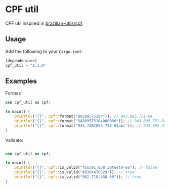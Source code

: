 

# CPF util

CPF util inspired in [brazilian-utils/cpf](https://github.com/brazilian-utils/brazilian-utils/blob/master/src/utilities/cpf/index.ts).

## Usage

Add the following to your `Cargo.toml`:
```rust
[dependencies]
cpf_util = "0.1.0"
```

## Examples

Format:
```rust
use cpf_util as cpf;

fn main() {
    println!("{}", cpf::format("94389575104")); // 943.895.751-04
    println!("{}", cpf::format("94389575104000000")); // 943.895.751-04
    println!("{}", cpf::format("943.?ABC895.751-04abc")); // 943.895.751-04
}
```

Validate:
```rust

use cpf_util as cpf;

fn main() {
    println!("{}", cpf::is_valid("foo391.838.38test0-66"); // false
    println!("{}", cpf::is_valid("40364478829")); // true
    println!("{}", cpf::is_valid("962.718.458-60")); // true
}
```